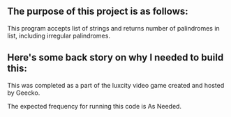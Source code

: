 ## The purpose of this project is as follows:
This program accepts list of strings and returns number of palindromes in list, including irregular palindromes. 
## Here's some back story on why I needed to build this:
This was completed as a part of the luxcity video game created and hosted by Geecko.



The expected frequency for running this code is As Needed.